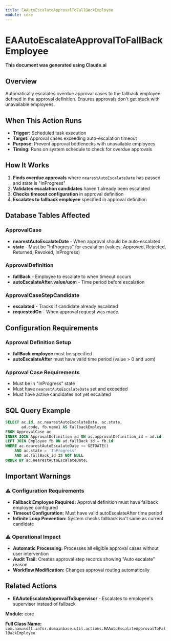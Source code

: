 ```yaml
---
title: EAAutoEscalateApprovalToFallBackEmployee
module: core
---
```


<div class='entity-flows'>

# EAAutoEscalateApprovalToFallBackEmployee

**This document was generated using Claude.ai**

## Overview

Automatically escalates overdue approval cases to the fallback employee defined in the approval definition. Ensures approvals don't get stuck with unavailable employees.

## When This Action Runs

- **Trigger:** Scheduled task execution
- **Target:** Approval cases exceeding auto-escalation timeout
- **Purpose:** Prevent approval bottlenecks with unavailable employees
- **Timing:** Runs on system schedule to check for overdue approvals

## How It Works

1. **Finds overdue approvals** where `nearestAutoEscalateDate` has passed and state is "InProgress"
2. **Validates escalation candidates** haven't already been escalated
3. **Checks timeout configuration** in approval definition
4. **Escalates to fallback employee** specified in approval definition

## Database Tables Affected

### ApprovalCase
- **nearestAutoEscalateDate** - When approval should be auto-escalated
- **state** - Must be "InProgress" for escalation (values: Approved, Rejected, Returned, Revoked, InProgress)

### ApprovalDefinition
- **fallBack** - Employee to escalate to when timeout occurs
- **autoEscalateAfter.value/uom** - Time period before escalation

### ApprovalCaseStepCandidate
- **escalated** - Tracks if candidate already escalated
- **requestedOn** - When approval request was made

## Configuration Requirements

### Approval Definition Setup
- **fallBack employee** must be specified
- **autoEscalateAfter** must have valid time period (value > 0 and uom)

### Approval Case Requirements
- Must be in "InProgress" state
- Must have `nearestAutoEscalateDate` set and exceeded
- Must have active candidates not yet escalated

## SQL Query Example

```sql
SELECT ac.id, ac.nearestAutoEscalateDate, ac.state, 
       ad.code, fb.name1 AS FallbackEmployee
FROM ApprovalCase ac
INNER JOIN ApprovalDefinition ad ON ac.approvalDefinition_id = ad.id
LEFT JOIN Employee fb ON ad.fallBack_id = fb.id
WHERE ac.nearestAutoEscalateDate <= GETDATE()
    AND ac.state = 'InProgress'
    AND ad.fallBack_id IS NOT NULL
ORDER BY ac.nearestAutoEscalateDate;
```

## Important Warnings

### ⚠️ Configuration Requirements
- **Fallback Employee Required:** Approval definition must have fallback employee configured
- **Timeout Configuration:** Must have valid autoEscalateAfter time period
- **Infinite Loop Prevention:** System checks fallback isn't same as current candidate

### ⚠️ Operational Impact
- **Automatic Processing:** Processes all eligible approval cases without user intervention
- **Audit Trail:** Creates approval step records showing "Auto escalate" reason
- **Workflow Modification:** Changes approval routing automatically

## Related Actions

- **EAAutoEscalateApprovalToSupervisor** - Escalates to employee's supervisor instead of fallback

**Module:** core

**Full Class Name:** `com.namasoft.infor.domainbase.util.actions.EAAutoEscalateApprovalToFallBackEmployee`

</div>

